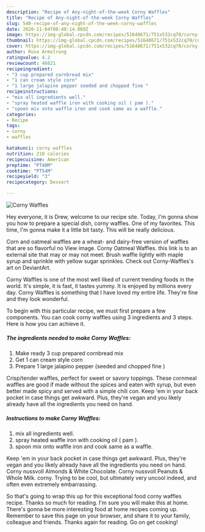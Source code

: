 ```yaml
---
description: "Recipe of Any-night-of-the-week Corny Waffles"
title: "Recipe of Any-night-of-the-week Corny Waffles"
slug: 540-recipe-of-any-night-of-the-week-corny-waffles
date: 2020-11-04T00:49:14.069Z
image: https://img-global.cpcdn.com/recipes/51648671/751x532cq70/corny-waffles-recipe-main-photo.jpg
thumbnail: https://img-global.cpcdn.com/recipes/51648671/751x532cq70/corny-waffles-recipe-main-photo.jpg
cover: https://img-global.cpcdn.com/recipes/51648671/751x532cq70/corny-waffles-recipe-main-photo.jpg
author: Rose Armstrong
ratingvalue: 4.2
reviewcount: 46821
recipeingredient:
- "3 cup prepared cornbread mix"
- "1 can cream style corn"
- "1 large jalapino pepper seeded and chopped fine "
recipeinstructions:
- "mix all ingredients well."
- "spray heated waffle iron with cooking oil ( pam )."
- "spoon mix onto waffle iron and cook same as a waffle."
categories:
- Recipe
tags:
- corny
- waffles

katakunci: corny waffles 
nutrition: 210 calories
recipecuisine: American
preptime: "PT40M"
cooktime: "PT54M"
recipeyield: "3"
recipecategory: Dessert

---
```



![Corny Waffles](https://img-global.cpcdn.com/recipes/51648671/751x532cq70/corny-waffles-recipe-main-photo.jpg)

Hey everyone, it is Drew, welcome to our recipe site. Today, I'm gonna show you how to prepare a special dish, corny waffles. One of my favorites. This time, I'm gonna make it a little bit tasty. This will be really delicious.

Corn and oatmeal waffles are a wheat- and dairy-free version of waffles that are so flavorful no View image. Corny Oatmeal Waffles. this link is to an external site that may or may not meet. Brush waffle lightly with maple syrup and sprinkle with yellow sugar sprinkles. Check out Corny-Waffles&#39;s art on DeviantArt.

Corny Waffles is one of the most well liked of current trending foods in the world. It's simple, it is fast, it tastes yummy. It is enjoyed by millions every day. Corny Waffles is something that I have loved my entire life. They're fine and they look wonderful.


To begin with this particular recipe, we must first prepare a few components. You can cook corny waffles using 3 ingredients and 3 steps. Here is how you can achieve it.

<!--inarticleads1-->

##### The ingredients needed to make Corny Waffles:

1. Make ready 3 cup prepared cornbread mix
1. Get 1 can cream style corn
1. Prepare 1 large jalapino pepper (seeded and chopped fine )


Crisp/tender waffles, perfect for sweet or savory toppings. These cornmeal waffles are good if made without the spices and eaten with syrup, but even better made spicy and served with a simple chili con. Keep &#39;em in your back pocket in case things get awkward. Plus, they&#39;re vegan and you likely already have all the ingredients you need on hand. 

<!--inarticleads2-->

##### Instructions to make Corny Waffles:

1. mix all ingredients well.
1. spray heated waffle iron with cooking oil ( pam ).
1. spoon mix onto waffle iron and cook same as a waffle.


Keep &#39;em in your back pocket in case things get awkward. Plus, they&#39;re vegan and you likely already have all the ingredients you need on hand. Corny nussvoll Almonds &amp; White Chocolate. Corny nussvoll Peanuts &amp; Whole Milk. corny. Trying to be cool, but ultimately very uncool indeed, and often even extremely embarrassing. 

So that's going to wrap this up for this exceptional food corny waffles recipe. Thanks so much for reading. I'm sure you will make this at home. There's gonna be more interesting food at home recipes coming up. Remember to save this page on your browser, and share it to your family, colleague and friends. Thanks again for reading. Go on get cooking!
